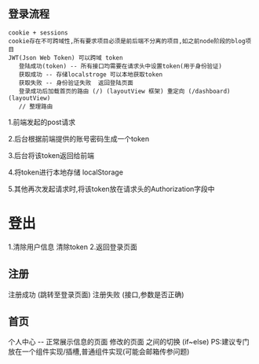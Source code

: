 ## 登录流程
    cookie + sessions
    cookie存在不可跨域性,所有要求项目必须是前后端不分离的项目,如之前node阶段的blog项目
    JWT(Json Web Token) 可以跨域 token
       登陆成功(token) -- 所有接口均需要在请求头中设置token(用于身份验证)
       获取成功 -- 存储localstroge 可以本地获取token
       获取失败 -- 身份验证失败  返回登陆页面
       登录成功后加载首页的路由 (/) (layoutView 框架) 重定向 (/dashboard) (layoutView)
       // 整理路由

1.前端发起的post请求

2.后台根据前端提供的账号密码生成一个token

3.后台将该token返回给前端

4.将token进行本地存储 localStorage

5.其他再次发起请求时,将该token放在请求头的Authorization字段中

# 登出
1.清除用户信息 清除token
2.返回登录页面

## 注册
注册成功  (跳转至登录页面)
注册失败  (接口,参数是否正确)

## 首页
个人中心 -- 正常展示信息的页面  修改的页面  之间的切换 (if~else) PS:建议专门放在一个组件实现/插槽,普通组件实现(可能会邮箱传参问题)






